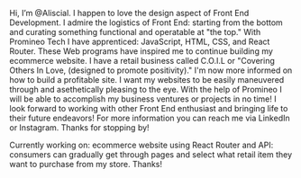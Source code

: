  Hi, I’m @Aliscial. I happen to love the design aspect of Front End Development. I admire the logistics of Front End: starting from the bottom and curating something  functional and operatable at "the top." With Promineo Tech I have apprenticed: JavaScript, HTML, CSS, and React Router. These Web programs have inspired me to continue building my ecommerce website. I have a retail business called C.O.I.L or "Covering Others In Love, (designed to promote positivity)." I'm now more informed on how to build a profitable site.
 I want my websites to be easily maneuvered through and asethetically pleasing to the eye. With the help of Promineo I will be able to accomplish my business ventures or projects in no time! I look forward to working with other Front End enthusiast and bringing life to their future endeavors! For more information you can reach me via LinkedIn or Instagram. Thanks for stopping by!

<!---
Aliscial/Aliscial is a ✨ special ✨ repository because its `README.md` (this file) appears on your GitHub profile.
You can click the Preview link to take a look at your changes.
LinkedIn: Aliscia Littlejohn
Instagram: Aliscia Littlejohn
--->
Currently working on: ecommerce website using React Router and API: consumers can gradually get through pages and select what retail item they want to purchase from my store. Thanks! 
